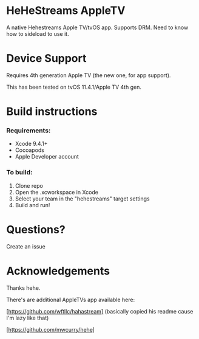 # HeHeStreams AppleTV

A native Hehestreams Apple TV/tvOS app. Supports DRM. Need to know how to sideload to use it. 

# Device Support

Requires 4th generation Apple TV (the new one, for app support).

This has been tested on tvOS 11.4.1/Apple TV 4th gen.

# Build instructions

### Requirements:

- Xcode 9.4.1+
- Cocoapods
- Apple Developer account

### To build:

1. Clone repo
3. Open the .xcworkspace in Xcode
4. Select your team in the "hehestreams" target settings
5. Build and run!

# Questions?

Create an issue

# Acknowledgements

Thanks hehe.

There's are additional AppleTVs app available here:

[https://github.com/wftllc/hahastream] (basically copied his readme cause I'm lazy like that)

[https://github.com/mwcurry/hehe]
